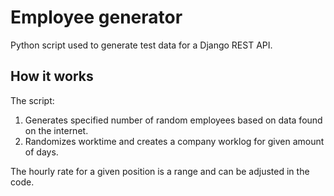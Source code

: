 # Employee generator
Python script used to generate test data for a Django REST API. 

## How it works
The script:
1. Generates specified number of random employees based on data found on the internet.
2. Randomizes worktime and creates a company worklog for given amount of days.

The hourly rate for a given position is a range and can be adjusted in the code.
